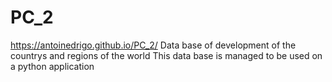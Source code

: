 # PC_2
https://antoinedrigo.github.io/PC_2/
Data base of development of the countrys and regions of the world
This data base is managed to be used on a python application